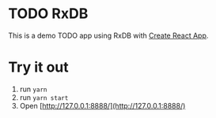 # TODO RxDB
This is a demo TODO app using RxDB with [Create React App](https://github.com/facebookincubator/create-react-app).

# Try it out
1. run `yarn`
6. run `yarn start`
7. Open [http://127.0.0.1:8888/](http://127.0.0.1:8888/)
